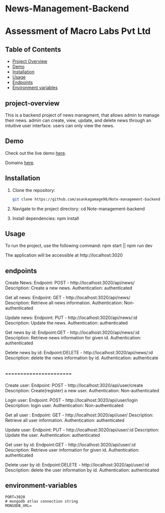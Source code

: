 # News-Management-Backend
# Assessment of Macro Labs Pvt Ltd


## Table of Contents

- [Project Overview](#project-overview)
- [Demo](#demo)
- [Installation](#installation)
- [Usage](#usage)
- [Endpoints](#endpoints)
- [Environment variables](#environment-variables)


## project-overview
This is a backend  project of news managment, that allows admin to manage their news. admin can create, view, update, and delete news through an intuitive user interface. users can only view the news.

## Demo
Check out the live demo
[here](https://vercel.com/asankagamage98s-projects/news-management-backend/2PfoyCCSH7mCiV7Z21nVyzTJ1qav).

Domains
[here](news-management-backend-ss910w62k-asankagamage98s-projects.vercel.app).



## Installation

1. Clone the repository:

   ```bash
   git clone https://github.com/asankagamage98/Note-management-backend.git

2. Navigate to the project directory:
    cd Note-management-backend

3. Install dependencies:
    npm install


## Usage
To run the project, use the following command:
    npm start || npm run dev

The application will be accessible at http://localhost:3020


## endpoints
Create News:
Endpoint: POST - http://localhost:3020/api/news/
Description: Create a new news.
Authentication: authenticated

Get all news:
Endpoint: GET - http://localhost:3020/api/news/    
Description: Retrieve all news information.
Authentication: Non-authenticated

Update news:
Endpoint: PUT - http://localhost:3020/api/news/:id
Description: Update the news.
Authentication: authenticated

Get news by id:
Endpoint:GET - http://localhost:3020/api/news/:id
Description: Retrieve news information for given id.
Authentication: authenticated

Delete news by id:
Endpoint:DELETE - http://localhost:3020/api/news/:id
Description: delete the news information by id.
Authentication: authenticate

## ----------------------
Create user:
Endpoint: POST - http://localhost:3020/api/user/create
Description: Create(register) a new user.
Authentication: Non-authenticated

Login user:
Endpoint: POST - http://localhost:3020/api/user/login
Description: login user.
Authentication: Non-authenticated


Get all user :
Endpoint: GET - http://localhost:3020/api/user/
Description: Retrieve all user information.
Authentication: authenticated

Update user:
Endpoint: PUT - http://localhost:3020/api/user/:id
Description: Update the user.
Authentication: authenticated

Get user by id:
Endpoint:GET - http://localhost:3020/api/user/:id
Description: Retrieve user information for given id.
Authentication: authenticated

Delete user by id:
Endpoint:DELETE - http://localhost:3020/api/user/:id
Description: delete the user information by id.
Authentication: authenticated

## environment-variables

```
PORT=3020
# mongodb atlas connection string
MONGODB_URL=
```
